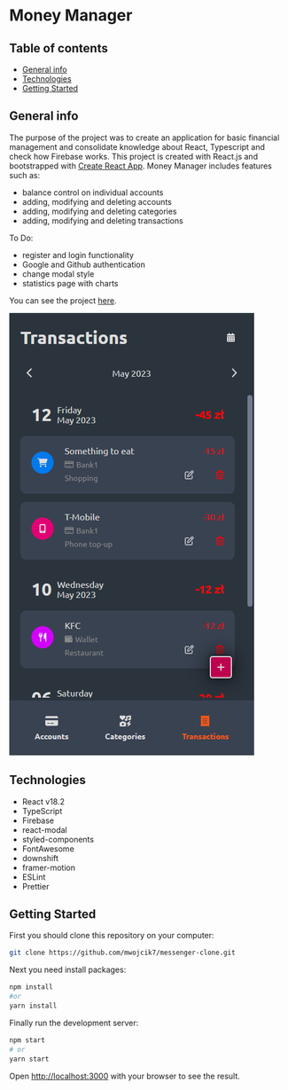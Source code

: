 # Money Manager

## Table of contents
* [General info](#general-info)
* [Technologies](#technologies)
* [Getting Started](#getting-started)

## General info
The purpose of the project was to create an application for basic financial management and consolidate knowledge about React, Typescript and check how Firebase works.
This project is created with React.js and bootstrapped with [Create React App](https://github.com/facebook/create-react-app).
Money Manager includes features such as:
* balance control on individual accounts
* adding, modifying and deleting accounts
* adding, modifying and deleting categories
* adding, modifying and deleting transactions

To Do:
* register and login functionality
* Google and Github authentication
* change modal style
* statistics page with charts

You can see the project [here](https://moneymanager-mw.web.app/).

![Messenger Clone Screenshot](./public/images/readmeImage.png)


## Technologies
* React v18.2
* TypeScript
* Firebase
* react-modal
* styled-components
* FontAwesome
* downshift
* framer-motion
* ESLint
* Prettier

## Getting Started

First you should clone this repository on your computer:

```bash
git clone https://github.com/mwojcik7/messenger-clone.git
```

Next you need install packages:

```bash
npm install
#or
yarn install
```

Finally run the development server:

```bash
npm start
# or
yarn start
```

Open [http://localhost:3000](http://localhost:3000) with your browser to see the result.